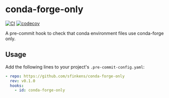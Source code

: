 # conda-forge-only

[![CI](https://github.com/sfinkens/conda-forge-only/actions/workflows/CI/badge.svg)](https://github.com/sfinkens/conda-forge-only/actions/workflows/ci.yml)
[![codecov](https://codecov.io/gh/sfinkens/conda-forge-only/graph/badge.svg?token=5MMOU081WQ)](https://codecov.io/gh/sfinkens/conda-forge-only)


A pre-commit hook to check that conda environment files use conda-forge only.

## Usage

Add the following lines to your project's `.pre-commit-config.yaml`:

```yaml
- repo: https://github.com/sfinkens/conda-forge-only
  rev: v0.1.0
  hooks:
    - id: conda-forge-only
```
